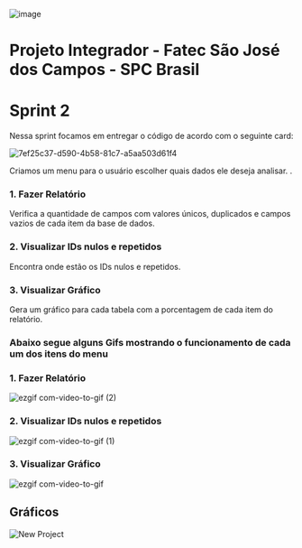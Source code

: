 ![image](https://user-images.githubusercontent.com/57918707/81295850-6e8c7d00-9047-11ea-98ea-f68549174851.png)

# Projeto Integrador - Fatec São José dos Campos - SPC Brasil
# Sprint 2

Nessa sprint focamos em entregar o código de acordo com o seguinte card:

![7ef25c37-d590-4b58-81c7-a5aa503d61f4](https://user-images.githubusercontent.com/56441371/82106575-5d530880-96f8-11ea-82ea-9692b1b072f5.jpeg)


 
Criamos um menu para o usuário escolher quais dados ele deseja analisar.
.
### 1. Fazer Relatório
Verifica a quantidade de campos com valores únicos, duplicados e campos vazios de cada item da base de dados.

### 2. Visualizar IDs nulos e repetidos
Encontra onde estão os IDs nulos e repetidos.

### 3. Visualizar Gráfico
Gera um gráfico para cada tabela com a porcentagem de cada item do relatório.

### Abaixo segue alguns Gifs mostrando o funcionamento de cada um dos itens do menu 

### 1. Fazer Relatório
![ezgif com-video-to-gif (2)](https://user-images.githubusercontent.com/56441371/82106144-9b026200-96f5-11ea-8001-2b9ee69d83c2.gif)

### 2. Visualizar IDs nulos e repetidos
![ezgif com-video-to-gif (1)](https://user-images.githubusercontent.com/56441371/82106098-642c4c00-96f5-11ea-930c-baf72b574767.gif)

### 3. Visualizar Gráfico
![ezgif com-video-to-gif](https://user-images.githubusercontent.com/56441371/82106167-bd947b00-96f5-11ea-88a9-2b927f128614.gif)

## Gráficos
![New Project](https://user-images.githubusercontent.com/57918707/82107443-02bcab00-96fe-11ea-8d50-3aa813544b73.png)
